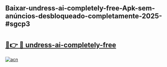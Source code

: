 ## Baixar-undress-ai-completely-free-Apk-sem-anúncios-desbloqueado-completamente-2025-#sgcp3

# <h2><a href="https://ainizakaria.my?title=undress-ai-completely-free&ref=20M">🔗👉 🔴 undress-ai-completely-free</a></h2>

[![acn](https://github.com/user-attachments/assets/0f9c940e-d8b0-45ae-aac7-cd30a18b3e1c)](https://ainizakaria.my?title=undress-ai-completely-free&ref=20M)

